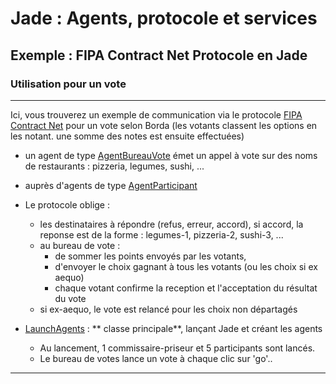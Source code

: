 # Jade : Agents, protocole et services

## Exemple : FIPA Contract Net Protocole en Jade

### Utilisation pour un vote

---

Ici, vous trouverez un exemple de communication via le
protocole [FIPA Contract Net](http://www.fipa.org/specs/fipa00029/SC00029H.html) pour un vote selon Borda (les votants
classent les options en les notant. une somme des notes est ensuite effectuées)

- un agent de
  type [AgentBureauVote](https://github.com/EmmanuelADAM/jade/blob/master/protocoles/voteBorda/agents/AgentBureauVote.java)
  émet un appel à vote sur des noms de restaurants : pizzeria, legumes, sushi, ...
- auprès d'agents de
  type [AgentParticipant](https://github.com/EmmanuelADAM/jade/blob/master/protocoles/voteBorda/agents/AgentParticipant.java)
- Le protocole oblige :
    - les destinataires à répondre (refus, erreur, accord), si accord, la reponse est de la forme : legumes-1,
      pizzeria-2, sushi-3, ...
    - au bureau de vote :
        - de sommer les points envoyés par les votants,
        - d'envoyer le choix gagnant à tous les votants (ou les choix si ex aequo)
        - chaque votant confirme la reception et l'acceptation du résultat du vote
    - si ex-aequo, le vote est relancé pour les choix non départagés

- [LaunchAgents](https://https://github.com/EmmanuelADAM/jade/blob/master/protocoles/voteBorda/launch/LaunchAgents.java) : **
  classe principale**, lançant Jade et créant les agents
    - Au lancement, 1 commissaire-priseur et 5 participants sont lancés.
    - Le bureau de votes lance un vote à chaque clic sur 'go'..

 ---